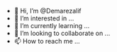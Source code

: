 - 👋 Hi, I’m @Demarezalif
- 👀 I’m interested in ...
- 🌱 I’m currently learning ...
- 💞️ I’m looking to collaborate on ...
- 📫 How to reach me ...

<!---
Demarezalif/Demarezalif is a ✨ special ✨ repository because its `README.md` (this file) appears on your GitHub profile.
You can click the Preview link to take a look at your changes.
--->
